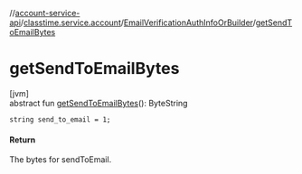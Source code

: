 //[account-service-api](../../../index.md)/[classtime.service.account](../index.md)/[EmailVerificationAuthInfoOrBuilder](index.md)/[getSendToEmailBytes](get-send-to-email-bytes.md)

# getSendToEmailBytes

[jvm]\
abstract fun [getSendToEmailBytes](get-send-to-email-bytes.md)(): ByteString

`string send_to_email = 1;`

#### Return

The bytes for sendToEmail.
